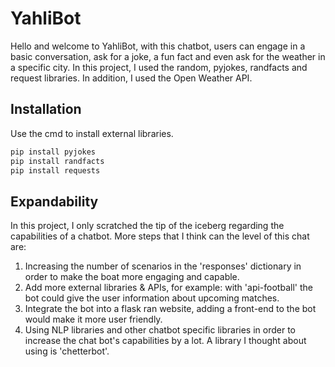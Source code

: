 # YahliBot

Hello and welcome to YahliBot, with this chatbot, users can engage in a basic conversation, ask for a joke, a fun fact and even ask for the weather in a specific city.
In this project, I used the random, pyjokes, randfacts and request libraries. In addition, I used the Open Weather API.

## Installation

Use the cmd to install external libraries.

```bash
pip install pyjokes
pip install randfacts
pip install requests
```

## Expandability

In this project, I only scratched the tip of the iceberg regarding the capabilities of a chatbot.
More steps that I think can the level of this chat are:
1. Increasing the number of scenarios in the 'responses' dictionary in order to make the boat more engaging and capable.
2. Add more external libraries & APIs, for example: with 'api-football' the bot could give the user information about upcoming matches.
3. Integrate the bot into a flask ran website, adding a front-end to the bot would make it more user friendly.
4. Using NLP libraries and other chatbot specific libraries in order to increase the chat bot's capabilities by a lot. A library I thought about using is 'chetterbot'.